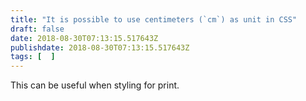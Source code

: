 ```yaml
---
title: "It is possible to use centimeters (`cm`) as unit in CSS"
draft: false
date: 2018-08-30T07:13:15.517643Z
publishdate: 2018-08-30T07:13:15.517643Z
tags: [  ]
---
```

This can be useful when styling for print.
    
